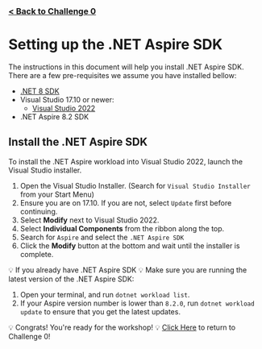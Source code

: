 ### [< Back to Challenge 0](../../Challenge-00.md)

# Setting up the .NET Aspire SDK
The instructions in this document will help you install .NET Aspire SDK. There are a few pre-requisites we assume you have installed bellow:

- [.NET 8 SDK](https://dotnet.microsoft.com/download/dotnet/8.0)
- Visual Studio 17.10 or newer:
  - [Visual Studio 2022](https://visualstudio.microsoft.com/vs/)
- .NET Aspire 8.2 SDK

## Install the .NET Aspire SDK
To install the .NET Aspire workload into Visual Studio 2022, launch the Visual Studio installer.
1. Open the Visual Studio Installer. (Search for `Visual Studio Installer` from your Start Menu)
1. Ensure you are on 17.10. If you are not, select `Update` first before continuing.
1. Select **Modify** next to Visual Studio 2022.
1. Select **Individual Components** from the ribbon along the top.
1. Search for `Aspire` and select the `.NET Aspire SDK`
1. Click the **Modify** button at the bottom and wait until the installer is complete.

:bulb: If you already have .NET Aspire SDK :bulb:
Make sure you are running the latest version of the .NET Aspire SDK:
1. Open your terminal, and run `dotnet workload list`.
1. If your Aspire version number is lower than `8.2.0`, run `dotnet workload update` to ensure that you get the latest updates.


:bulb: Congrats! You're ready for the workshop! :bulb: [Click Here](../../Challenge-00.md) to return to Challenge 0!
